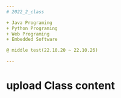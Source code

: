 ```yaml
---
# 2022_2_class

+ Java Programing
+ Python Programing
+ Web Programing
+ Embedded Software

@ middle test(22.10.20 ~ 22.10.26)
 
---
```


# upload Class content
